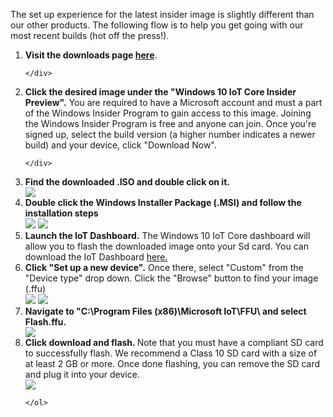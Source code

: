 <div class="row">
  <div class="col-md-6 col-sm-12 col-no-padding">
    <p>The set up experience for the latest insider image is slightly different than our other products. The following flow is to help you get going with our most recent builds (hot off the press!).</p>
  </div>
</div>

<ol class="inline-list">
  <div class="row">
    <div class="col-md-6 col-sm-12 col-no-padding"> 
      <li><b>Visit the downloads page <a href="http://go.microsoft.com/fwlink/p/?linkID=532967" target="_blank">here</a></b>.</li>
    </div>
    <div class="col-md-6 col-sm-12">

    </div>
   </div>
   
   <div class="row">
    <div class="col-md-6 col-sm-12 col-no-padding">
      <li><b>Click the desired image under the "Windows 10 IoT Core Insider Preview".</b> You are required to have a Microsoft account and must a part of the Windows Insider Program to gain access to this image. Joining the Windows Insider Program is free and anyone can join.
      Once you're signed up, select the build version (a higher number indicates a newer build) and your device, click "Download Now". </li>
    </div>
    <div class="col-md-6 col-sm-12">

    </div>
   </div>

   <div class="row">
    <div class="col-md-6 col-sm-12 col-no-padding">
      <li><b>Find the downloaded .ISO and double click on it.</b></li>
    </div>
    <div class="col-md-6 col-sm-12">
      <img src="{{site.baseurl}}/Resources/images/manual-setup/manual-step-1.png">
    </div>
   </div>
   
   <div class="row">
    <div class="col-md-6 col-sm-12 col-no-padding">   
      <li><b>Double click the Windows Installer Package (.MSI) and follow the installation steps</b></li>
    </div>
    <div class="col-md-6 col-sm-12">
      <img src="{{site.baseurl}}/Resources/images/manual-setup/manual-step-2.png">
      <img src="{{site.baseurl}}/Resources/images/manual-setup/manual-step-3.png">
    </div>
   </div>
   
   <div class="row">
    <div class="col-md-6 col-sm-12 col-no-padding">   
      <li><b>Launch the IoT Dashboard.</b> The Windows 10 IoT Core dashboard will allow you to flash the downloaded image onto your Sd card. You can download the IoT Dashboard <a href="http://go.microsoft.com/fwlink/?LinkID=708576" target="_blank">here.</a> </li>     
    </div>
    <div class="col-md-6 col-sm-12">
    </div>
   </div>    
      
   <div class="row">
    <div class="col-md-6 col-sm-12 col-no-padding">         
      <li><b>Click "Set up a new device".</b> Once there, select "Custom" from the "Device type" drop down. Click the "Browse" button to find your image (.ffu) </li>
    </div>
    <div class="col-md-6 col-sm-12">
      <img src="{{site.baseurl}}/Resources/images/manual-setup/manual-step-5.png">
      <img src="{{site.baseurl}}/Resources/images/manual-setup/manual-step-6.png">    
    </div>
   </div>
   
   <div class="row">
    <div class="col-md-6 col-sm-12 col-no-padding">           
      <li><b>Navigate to "C:\Program Files (x86)\Microsoft IoT\FFU\<DeviceType> and select Flash.ffu. </b></li>  
    </div>
    <div class="col-md-6 col-sm-12">
      <img src="{{site.baseurl}}/Resources/images/manual-setup/manual-step-7.png">
    </div>
   </div>      
   
   <div class="row">
    <div class="col-md-6 col-sm-12 col-no-padding">           
      <li><b>Click download and flash. </b> Note that you must have a compliant SD card to successfully flash. We recommend a Class 10 SD card with a size of at least 2 GB or more. Once done flashing, you can remove the SD card and plug it into your device.</li>  
    </div>
    <div class="col-md-6 col-sm-12">
      <img src="{{site.baseurl}}/Resources/images/manual-setup/manual-step-8.png">
    </div>
   </div>   
      
    </ol>
  </div>

</div>